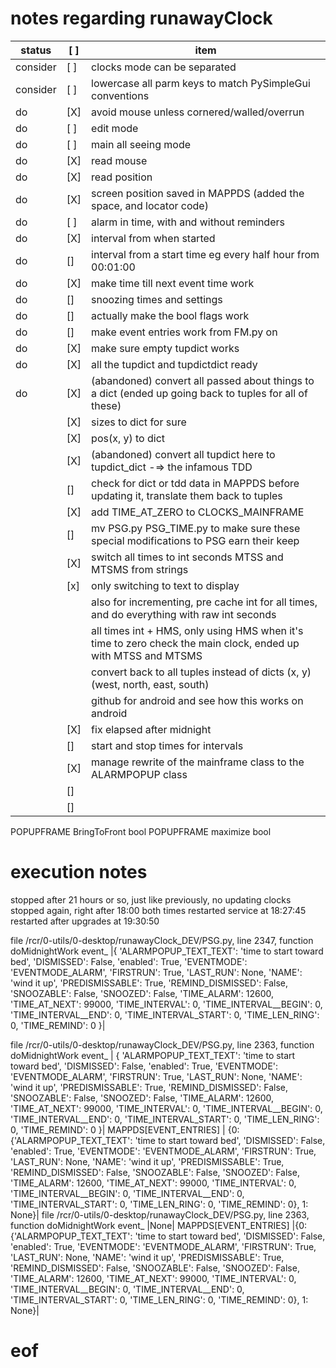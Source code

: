 # notes regarding runawayClock


status   | [ ] | item
---------|-----|--------------------------------------------------------------------------------------------------------------
consider | [ ] | clocks mode can be separated
consider | [ ] | lowercase all parm keys to match PySimpleGui conventions
do       | [X] | avoid mouse unless cornered/walled/overrun
do       | [ ] | edit mode
do       | [ ] | main all seeing mode
do       | [X] | read mouse
do       | [X] | read position
do       | [X] | screen position saved in MAPPDS (added the space, and locator code)
do       | [ ] | alarm in time, with and without reminders
do       | [X] | interval from when started
do       | []  | interval from a start time eg every half hour from 00:01:00
do       | [X] | make time till next event time work
do       | []  | snoozing times and settings
do       | []  | actually make the bool flags work
do       | []  | make event entries work from FM.py on
do       | [X] | make sure empty tupdict works
do       | [X] | all the tupdict and tupdictdict ready
do       | [X] | (abandoned) convert all passed about things to a dict (ended up going back to tuples for all of these)
         | [X] | sizes to dict for sure
         | [X] | pos(x, y) to dict
         | [X] | (abandoned) convert all tupdict here to tupdict_dict -=> the infamous TDD
         | []  | check for dict or tdd data in MAPPDS before updating it, translate them back to tuples
         | [X] | add TIME_AT_ZERO to CLOCKS_MAINFRAME
         | []  | mv PSG.py PSG_TIME.py to make sure these special modifications to PSG earn their keep
         | [X] | switch all times to int seconds MTSS and MTSMS from strings
         | [x] | only switching to text to display
         |     | also for incrementing, pre cache int for all times, and do everything with raw int seconds
         |     | all times int + HMS, only using HMS when it's time to zero check the main clock, ended up with MTSS and MTSMS
         |     | convert back to all tuples instead of dicts (x, y) (west, north, east, south)
         |     | github for android and see how this works on android
         | [X] | fix elapsed after midnight
         | []  | start and stop times for intervals
         | [X] | manage rewrite of the mainframe class to the ALARMPOPUP class
         | []  |
         | []  |




POPUPFRAME BringToFront bool
POPUPFRAME maximize bool


# execution notes

stopped after 21 hours or so, just like previously, no updating clocks
stopped again, right after 18:00 both times
restarted service at 18:27:45
restarted after upgrades at 19:30:50


file /rcr/0-utils/0-desktop/runawayClock_DEV/PSG.py, line 2347, function doMidnightWork
 event_ |{
	 'ALARMPOPUP_TEXT_TEXT': 'time to start toward bed',
	 'DISMISSED': False,
	 'enabled': True,
	 'EVENTMODE': 'EVENTMODE_ALARM',
	 'FIRSTRUN': True,
	 'LAST_RUN': None,
	 'NAME': 'wind it up',
	 'PREDISMISSABLE': True,
	 'REMIND_DISMISSED': False,
	 'SNOOZABLE': False,
	 'SNOOZED': False,
	 'TIME_ALARM': 12600,
	 'TIME_AT_NEXT': 99000,
	 'TIME_INTERVAL': 0,
	 'TIME_INTERVAL__BEGIN': 0,
	 'TIME_INTERVAL__END': 0,
	 'TIME_INTERVAL_START': 0,
	 'TIME_LEN_RING': 0,
	 'TIME_REMIND': 0
}|



file /rcr/0-utils/0-desktop/runawayClock_DEV/PSG.py, line 2363, function doMidnightWork
 event_ |
 {
	 'ALARMPOPUP_TEXT_TEXT': 'time to start toward bed',
	 'DISMISSED': False,
	 'enabled': True,
	 'EVENTMODE': 'EVENTMODE_ALARM',
	 'FIRSTRUN': True,
	 'LAST_RUN': None,
	 'NAME': 'wind it up',
	 'PREDISMISSABLE': True,
	 'REMIND_DISMISSED': False,
	 'SNOOZABLE': False,
	 'SNOOZED': False,
	 'TIME_ALARM': 12600,
	 'TIME_AT_NEXT': 99000,
	 'TIME_INTERVAL': 0,
	 'TIME_INTERVAL__BEGIN': 0,
	 'TIME_INTERVAL__END': 0,
	 'TIME_INTERVAL_START': 0,
	 'TIME_LEN_RING': 0,
	 'TIME_REMIND': 0
	}|
                MAPPDS[EVENT_ENTRIES] |
	{0: {'ALARMPOPUP_TEXT_TEXT': 'time to start toward bed', 'DISMISSED': False, 'enabled': True, 'EVENTMODE': 'EVENTMODE_ALARM', 'FIRSTRUN': True, 'LAST_RUN': None, 'NAME': 'wind it up', 'PREDISMISSABLE': True, 'REMIND_DISMISSED': False, 'SNOOZABLE': False, 'SNOOZED': False, 'TIME_ALARM': 12600, 'TIME_AT_NEXT': 99000, 'TIME_INTERVAL': 0, 'TIME_INTERVAL__BEGIN': 0, 'TIME_INTERVAL__END': 0, 'TIME_INTERVAL_START': 0, 'TIME_LEN_RING': 0, 'TIME_REMIND': 0}, 1: None}|
file /rcr/0-utils/0-desktop/runawayClock_DEV/PSG.py, line 2363, function doMidnightWork
 event_ |None|
                MAPPDS[EVENT_ENTRIES] |{0: {'ALARMPOPUP_TEXT_TEXT': 'time to start toward bed', 'DISMISSED': False, 'enabled': True, 'EVENTMODE': 'EVENTMODE_ALARM', 'FIRSTRUN': True, 'LAST_RUN': None, 'NAME': 'wind it up', 'PREDISMISSABLE': True, 'REMIND_DISMISSED': False, 'SNOOZABLE': False, 'SNOOZED': False, 'TIME_ALARM': 12600, 'TIME_AT_NEXT': 99000, 'TIME_INTERVAL': 0, 'TIME_INTERVAL__BEGIN': 0, 'TIME_INTERVAL__END': 0, 'TIME_INTERVAL_START': 0, 'TIME_LEN_RING': 0, 'TIME_REMIND': 0}, 1: None}|

# eof
#
#
#
#
